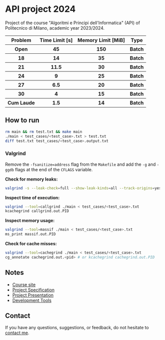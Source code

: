 # API project 2024

Project of the course "Algoritmi e Principi dell'Informatica" (API) of Politecnico di Milano, academic year 2023/2024.

<table>
  <tr>
    <th>Problem</th>
    <th>Time Limit [s]</th>
    <th>Memory Limit [MiB]</th>
    <th>Type</th>
  </tr>
  <tr>
    <th>Open</th>
    <th>45</th>
    <th>150</th>
    <th>Batch</th>
  </tr>
  <tr>
    <th>18</th>
    <th>14</th>
    <th>35</th>
    <th>Batch</th>
  </tr>
  <tr>
    <th>21</th>
    <th>11.5</th>
    <th>30</th>
    <th>Batch</th>
  </tr>
  <tr>
    <th>24</th>
    <th>9</th>
    <th>25</th>
    <th>Batch</th>
  </tr>
  <tr>
    <th>27</th>
    <th>6.5</th>
    <th>20</th>
    <th>Batch</th>
  </tr>
  <tr>
    <th>30</th>
    <th>4</th>
    <th>15</th>
    <th>Batch</th>
  </tr>
  <tr>
    <th>Cum Laude</th>
    <th>1.5</th>
    <th>14</th>
    <th>Batch</th>
  </tr>
</table>

## How to run

```bash
rm main && rm test.txt && make main
./main < test_cases/<test_case>.txt > test.txt
diff test.txt test_cases/<test_case>.output.txt
```

### Valgrind

Remove the `-fsanitize=address` flag from the `Makefile` and add the `-g` and `-ggdb` flags at the end of the `CFLAGS` variable.

**Check for memory leaks:**

```bash
valgrind -s --leak-check=full --show-leak-kinds=all --track-origins=yes ./main < test_cases/<test_case>.txt
```

**Inspect time of execution:**
```bash
valgrind --tool=callgrind ./main < test_cases/<test_case>.txt
kcachegrind callgrind.out.PID
```

**Inspect memory usage:**
```bash
valgrind --tool=massif ./main < test_cases/<test_case>.txt
ms_print massif.out.PID
```

**Check for cache misses:**
```bash
valgrind --tool=cachegrind ./main < test_cases/<test_case>.txt
cg_annotate cachegrind.out.<pid> # or kcachegrind cachegrind.out.PID
```

## Notes

- [Course site](https://martinenghi.faculty.polimi.it/courses/api/index.html)
- [Project Specification](https://github.com/FedericoBruzzone/API-project-2024/blob/main/2023_2024.pdf)
- [Project Presentation](https://github.com/FedericoBruzzone/API-project-2024/blob/main/PFAPI2023-2024.pdf)
- [Development Tools](https://github.com/FedericoBruzzone/API-project-2024/blob/main/strumenti_progetto_api.pdf)

## Contact

If you have any questions, suggestions, or feedback, do not hesitate to [contact me](https://federicobruzzone.github.io/).

